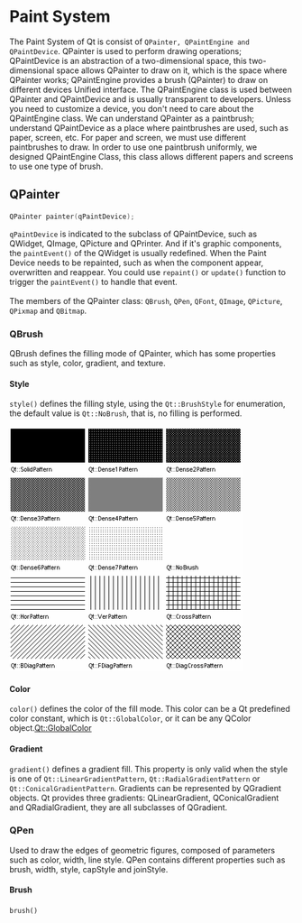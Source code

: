 # Paint System
The Paint System of Qt is consist of `QPainter, QPaintEngine and QPaintDevice`. QPainter is used to perform drawing operations; QPaintDevice is an abstraction of a two-dimensional space, this two-dimensional space allows QPainter to draw on it, which is the space where QPainter works; QPaintEngine provides a brush (QPainter) to draw on different devices Unified interface. The QPaintEngine class is used between QPainter and QPaintDevice and is usually transparent to developers. Unless you need to customize a device, you don't need to care about the QPaintEngine class. We can understand QPainter as a paintbrush; understand QPaintDevice as a place where paintbrushes are used, such as paper, screen, etc. For paper and screen, we must use different paintbrushes to draw. In order to use one paintbrush uniformly, we designed QPaintEngine Class, this class allows different papers and screens to use one type of brush.


## QPainter
```cpp
QPainter painter(qPaintDevice);
```
`qPaintDevice` is indicated to the subclass of QPaintDevice, such as QWidget, QImage, QPicture and QPrinter. And if it's graphic components, the `paintEvent()` of the QWidget is usually redefined. When the Paint Device needs to be repainted, such as when the component appear, overwritten and reappear. You could use `repaint()` or `update()` function to trigger the `paintEvent()` to handle that event.<br>
<br>
The members of the QPainter class: `QBrush`, `QPen`, `QFont`, `QImage`, `QPicture`, `QPixmap` and `QBitmap`.
### QBrush
QBrush defines the filling mode of QPainter, which has some properties such as style, color, gradient, and texture.
#### Style
`style()` defines the filling style, using the `Qt::BrushStyle` for enumeration, the default value is `Qt::NoBrush`, that is, no filling is performed.<br><br>
![image](https://raw.githubusercontent.com/KoKoLates/QT_learning/main/note/images/QBrushStyle.png)
#### Color
`color()` defines the color of the fill mode. This color can be a Qt predefined color constant, which is `Qt::GlobalColor`, or it can be any QColor object.[Qt::GlobalColor](https://doc.qt.io/qt-5/qt.html#GlobalColor-enum)
#### Gradient
`gradient()` defines a gradient fill. This property is only valid when the style is one of `Qt::LinearGradientPattern`, `Qt::RadialGradientPattern` or `Qt::ConicalGradientPattern`. Gradients can be represented by QGradient objects. Qt provides three gradients: QLinearGradient, QConicalGradient and QRadialGradient, they are all subclasses of QGradient.
### QPen
Used to draw the edges of geometric figures, composed of parameters such as color, width, line style. QPen contains different properties such as brush, width, style, capStyle and joinStyle.
#### Brush
`brush()` 
